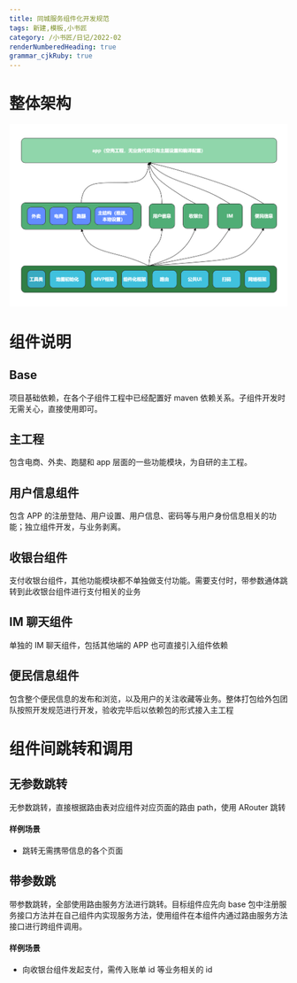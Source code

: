 ```yaml
---
title: 同城服务组件化开发规范
tags: 新建,模板,小书匠
category: /小书匠/日记/2022-02
renderNumberedHeading: true
grammar_cjkRuby: true
---
```


# 整体架构
![同城服务APP 架构.png](./images/1644400036758.png)

# 组件说明
## Base
项目基础依赖，在各个子组件工程中已经配置好 maven 依赖关系。子组件开发时无需关心，直接使用即可。
## 主工程
包含电商、外卖、跑腿和 app 层面的一些功能模块，为自研的主工程。
## 用户信息组件
包含 APP 的注册登陆、用户设置、用户信息、密码等与用户身份信息相关的功能；独立组件开发，与业务剥离。
## 收银台组件
支付收银台组件，其他功能模块都不单独做支付功能。需要支付时，带参数通体跳转到此收银台组件进行支付相关的业务
## IM 聊天组件
单独的 IM 聊天组件，包括其他端的 APP 也可直接引入组件依赖
## 便民信息组件
包含整个便民信息的发布和浏览，以及用户的关注收藏等业务。整体打包给外包团队按照开发规范进行开发，验收完毕后以依赖包的形式接入主工程

# 组件间跳转和调用
## 无参数跳转
无参数跳转，直接根据路由表对应组件对应页面的路由 path，使用 ARouter 跳转
#### 样例场景
- 跳转无需携带信息的各个页面
## 带参数跳
带参数跳转，全部使用路由服务方法进行跳转。目标组件应先向 base 包中注册服务接口方法并在自己组件内实现服务方法，使用组件在本组件内通过路由服务方法接口进行跨组件调用。
#### 样例场景
- 向收银台组件发起支付，需传入账单 id 等业务相关的 id